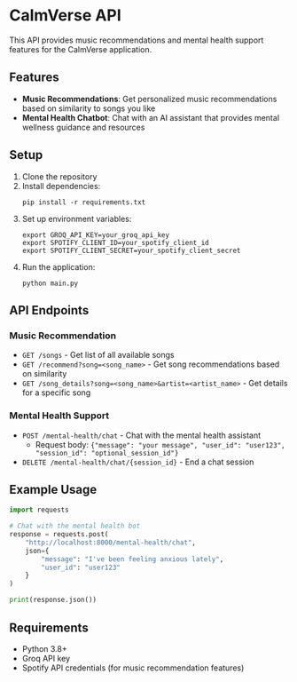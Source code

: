 # CalmVerse API

This API provides music recommendations and mental health support features for the CalmVerse application.

## Features

- **Music Recommendations**: Get personalized music recommendations based on similarity to songs you like
- **Mental Health Chatbot**: Chat with an AI assistant that provides mental wellness guidance and resources

## Setup

1. Clone the repository
2. Install dependencies:
   ```
   pip install -r requirements.txt
   ```
3. Set up environment variables:
   ```
   export GROQ_API_KEY=your_groq_api_key
   export SPOTIFY_CLIENT_ID=your_spotify_client_id
   export SPOTIFY_CLIENT_SECRET=your_spotify_client_secret
   ```
4. Run the application:
   ```
   python main.py
   ```

## API Endpoints

### Music Recommendation

- `GET /songs` - Get list of all available songs
- `GET /recommend?song=<song_name>` - Get song recommendations based on similarity
- `GET /song_details?song=<song_name>&artist=<artist_name>` - Get details for a specific song

### Mental Health Support

- `POST /mental-health/chat` - Chat with the mental health assistant
  - Request body: `{"message": "your message", "user_id": "user123", "session_id": "optional_session_id"}`
- `DELETE /mental-health/chat/{session_id}` - End a chat session

## Example Usage

```python
import requests

# Chat with the mental health bot
response = requests.post(
    "http://localhost:8000/mental-health/chat",
    json={
        "message": "I've been feeling anxious lately",
        "user_id": "user123"
    }
)

print(response.json())
```

## Requirements

- Python 3.8+
- Groq API key
- Spotify API credentials (for music recommendation features)